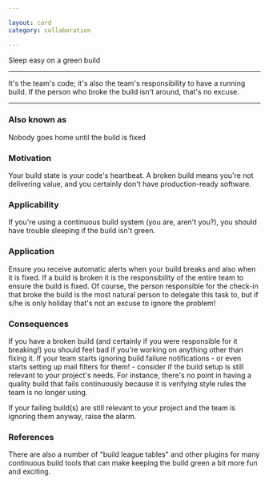 ```yaml
---

layout: card
category: collaboration

---
```


Sleep easy on a green build

---

It's the team's code; it's also the team's responsibility to have a running
build. If the person who broke the build isn't around, that's no excuse.

---

### Also known as

Nobody goes home until the build is fixed

### Motivation

Your build state is your code's heartbeat. A broken build means you're not delivering value, and you certainly don't have production-ready software.

### Applicability

If you're using a continuous build system (you are, aren't you?), you should have trouble sleeping if the build isn't green.

### Application

Ensure you receive automatic alerts when your build breaks and also when it is fixed. If a build is broken it is the responsibility of the entire team to ensure the build is fixed. Of course, the person responsible for the check-in that broke the build is the most natural person to delegate this task to, but if s/he is only holiday that's not an excuse to ignore the problem!

### Consequences

If you have a broken build (and certainly if you were responsible for it breaking!) you should feel bad if you're working on anything other than fixing it. If your team starts ignoring build failure notifications - or even starts setting up mail filters for them! - consider if the build setup is still relevant to your project's needs. For instance, there's no point in having a quality build that fails continuously because it is verifying style rules the team is no longer using.

If your failing build(s) are still relevant to your project and the team is ignoring them anyway, raise the alarm.

### References

There are also a number of "build league tables" and other plugins for many continuous build tools that can make keeping the build green a bit more fun and exciting.


